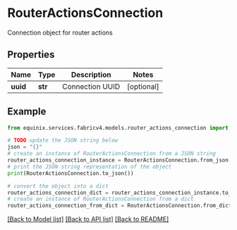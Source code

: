 # RouterActionsConnection

Connection object for router actions

## Properties

Name | Type | Description | Notes
------------ | ------------- | ------------- | -------------
**uuid** | **str** | Connection UUID | [optional] 

## Example

```python
from equinix.services.fabricv4.models.router_actions_connection import RouterActionsConnection

# TODO update the JSON string below
json = "{}"
# create an instance of RouterActionsConnection from a JSON string
router_actions_connection_instance = RouterActionsConnection.from_json(json)
# print the JSON string representation of the object
print(RouterActionsConnection.to_json())

# convert the object into a dict
router_actions_connection_dict = router_actions_connection_instance.to_dict()
# create an instance of RouterActionsConnection from a dict
router_actions_connection_from_dict = RouterActionsConnection.from_dict(router_actions_connection_dict)
```
[[Back to Model list]](../README.md#documentation-for-models) [[Back to API list]](../README.md#documentation-for-api-endpoints) [[Back to README]](../README.md)


